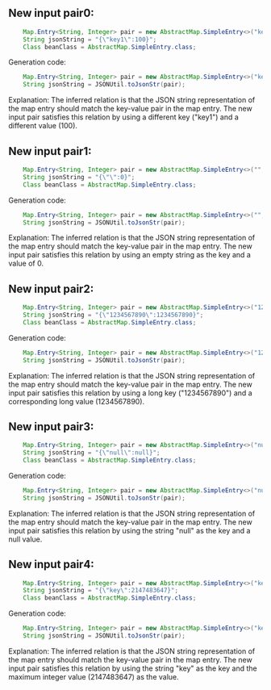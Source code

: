## New input pair0:
```java
    Map.Entry<String, Integer> pair = new AbstractMap.SimpleEntry<>("key1", 100);
    String jsonString = "{\"key1\":100}";
    Class beanClass = AbstractMap.SimpleEntry.class;
```
Generation code:
```java
    Map.Entry<String, Integer> pair = new AbstractMap.SimpleEntry<>("key1", 100);
    String jsonString = JSONUtil.toJsonStr(pair);
```
Explanation: The inferred relation is that the JSON string representation of the map entry should match the key-value pair in the map entry. The new input pair satisfies this relation by using a different key ("key1") and a different value (100).

## New input pair1:
```java
    Map.Entry<String, Integer> pair = new AbstractMap.SimpleEntry<>("", 0);
    String jsonString = "{\"\":0}";
    Class beanClass = AbstractMap.SimpleEntry.class;
```
Generation code:
```java
    Map.Entry<String, Integer> pair = new AbstractMap.SimpleEntry<>("", 0);
    String jsonString = JSONUtil.toJsonStr(pair);
```
Explanation: The inferred relation is that the JSON string representation of the map entry should match the key-value pair in the map entry. The new input pair satisfies this relation by using an empty string as the key and a value of 0.

## New input pair2:
```java
    Map.Entry<String, Integer> pair = new AbstractMap.SimpleEntry<>("1234567890", 1234567890);
    String jsonString = "{\"1234567890\":1234567890}";
    Class beanClass = AbstractMap.SimpleEntry.class;
```
Generation code:
```java
    Map.Entry<String, Integer> pair = new AbstractMap.SimpleEntry<>("1234567890", 1234567890);
    String jsonString = JSONUtil.toJsonStr(pair);
```
Explanation: The inferred relation is that the JSON string representation of the map entry should match the key-value pair in the map entry. The new input pair satisfies this relation by using a long key ("1234567890") and a corresponding long value (1234567890).

## New input pair3:
```java
    Map.Entry<String, Integer> pair = new AbstractMap.SimpleEntry<>("null", null);
    String jsonString = "{\"null\":null}";
    Class beanClass = AbstractMap.SimpleEntry.class;
```
Generation code:
```java
    Map.Entry<String, Integer> pair = new AbstractMap.SimpleEntry<>("null", null);
    String jsonString = JSONUtil.toJsonStr(pair);
```
Explanation: The inferred relation is that the JSON string representation of the map entry should match the key-value pair in the map entry. The new input pair satisfies this relation by using the string "null" as the key and a null value.

## New input pair4:
```java
    Map.Entry<String, Integer> pair = new AbstractMap.SimpleEntry<>("key", Integer.MAX_VALUE);
    String jsonString = "{\"key\":2147483647}";
    Class beanClass = AbstractMap.SimpleEntry.class;
```
Generation code:
```java
    Map.Entry<String, Integer> pair = new AbstractMap.SimpleEntry<>("key", Integer.MAX_VALUE);
    String jsonString = JSONUtil.toJsonStr(pair);
```
Explanation: The inferred relation is that the JSON string representation of the map entry should match the key-value pair in the map entry. The new input pair satisfies this relation by using the string "key" as the key and the maximum integer value (2147483647) as the value.
